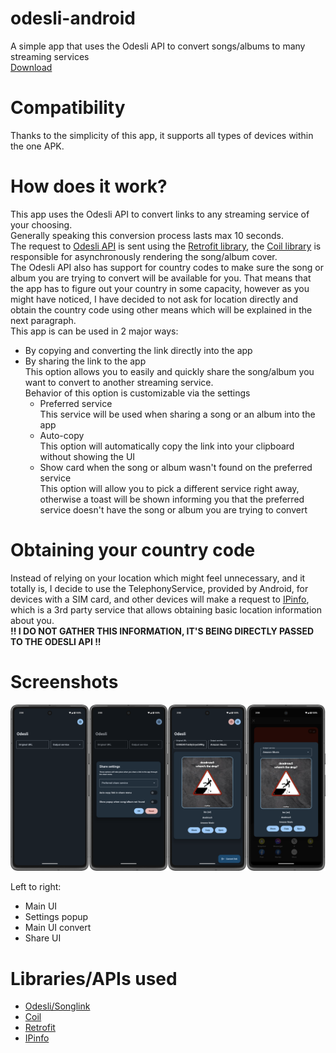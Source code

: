 # odesli-android
 A simple app that uses the Odesli API to convert songs/albums to many streaming services\
 [Download](https://github.com/prochy-exe/odesli-android/releases/latest)

# Compatibility
 Thanks to the simplicity of this app, it supports all types of devices within the one APK.

# How does it work?
 This app uses the Odesli API to convert links to any streaming service of your choosing.\
 Generally speaking this conversion process lasts max 10 seconds.\
 The request to [Odesli API](https://odesli.co/) is sent using the [Retrofit library](https://github.com/square/retrofit), the [Coil library](https://coil-kt.github.io/coil/) is responsible for asynchronously rendering the song/album cover.\
 The Odesli API also has support for country codes to make sure the song or album you are trying to convert will be available for you. That means that the app has to figure out your country in some capacity, however as you might have noticed, I have decided to not ask for location directly and obtain the country code using other means which will be explained in the next paragraph.\
 This app is can be used in 2 major ways:
  * By copying and converting the link directly into the app
  * By sharing the link to the app\
   This option allows you to easily and quickly share the song/album you want to convert to another streaming service.\
   Behavior of this option is customizable via the settings
    * Preferred service\
    This service will be used when sharing a song or an album into the app
    * Auto-copy\
    This option will automatically copy the link into your clipboard without showing the UI
    * Show card when the song or album wasn't found on the preferred service\
    This option will allow you to pick a different service right away, otherwise a toast will be shown informing you that the preferred service doesn't have the song or album you are trying to convert 

# Obtaining your country code
 Instead of relying on your location which might feel unnecessary, and it totally is, I decide to use the TelephonyService, provided by Android, for devices with a SIM card, and other devices will make a request to [IPinfo](https://ipinfo.io), which is a 3rd party service that allows obtaining basic location information about you.\
  **!! I DO NOT GATHER THIS INFORMATION, IT'S BEING DIRECTLY PASSED TO THE ODESLI API !!**

# Screenshots

 ![Screenshots](./github_assets/screenshots.png "Screenshots")
 
 Left to right:
 * Main UI
 * Settings popup
 * Main UI convert
 * Share UI

# Libraries/APIs used
 * [Odesli/Songlink](https://odesli.co/)
 * [Coil](https://coil-kt.github.io/coil/)
 * [Retrofit](https://github.com/square/retrofit)
 * [IPinfo](https://ipinfo.io)